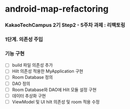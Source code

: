 # android-map-refactoring
### KakaoTechCampus 2기 Step2 - 5주차 과제 : 리팩토링

### 1단계. 의존성 주입 

### 기능 구현
- [ ] build 파일 의존성 추가
- [ ] Hilt 의존성 적용한 MyApplication 구현
- [ ] Room Database 정의
- [ ] DAO 정의
- [ ] Room Database와 DAO에 Hilt 모듈 설정 구현 
- [ ] 데이터 추상화 구현
- [ ] ViewModel 및 UI hilt 의존성 및 room 적용 수정 